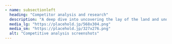 ```yaml
---
- name: subsectionleft
  heading: "Competitor analysis and research"
  description: "A deep dive into uncovering the lay of the land and understanding the market, the industry and its users."
  media_lg: "https://placehold.jp/568x304.png"
  media_sm: "https://placehold.jp/327x276.png"
  alt: "Competitive analysis screenshots"
---
```

